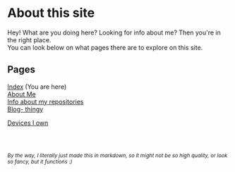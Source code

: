 <!-- THIS SITE IS LICENSED UNDER THE CIR-LICENSE. FOR MORE INFO VISIT https://github.com/Yuri010/CIR-License/
ORIGINAL CAN BE FOUND AT https://github.com/Yuri010/CIR-License/blob/main/License.md -->

# About this site
Hey! What are you doing here? Looking for info about me? Then you're in the right place.\
You can look below on what pages there are to explore on this site.

## Pages
[Index](https://yuri010.github.io/main) (You are here)\
[About Me](https://yuri010.github.io/about)\
[Info about my repositories](https://yuri010.github.io/posts#repositories)\
[Blog- thingy](https://yuri010.github.io/posts#posts)

[Devices I own](https://yuri010.github.io/devices)



### ­
<sub>*By the way, I literally just made this in markdown, so it might not be so high quality, or look so fancy, but it functions :)*</sub>
